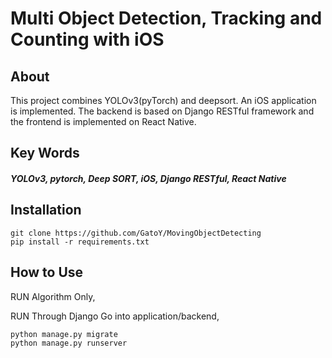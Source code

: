 # Multi Object Detection, Tracking and Counting with iOS

## About

This project combines YOLOv3(pyTorch) and deepsort. An iOS application is implemented. The backend is based on Django RESTful framework and the frontend is implemented on React Native.

## Key Words

##### YOLOv3, pytorch, Deep SORT, iOS, Django RESTful, React Native

## Installation

	git clone https://github.com/GatoY/MovingObjectDetecting
	pip install -r requirements.txt

## How to Use

RUN Algorithm Only,



RUN Through Django 
Go into application/backend,
	
	python manage.py migrate
	python manage.py runserver 